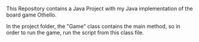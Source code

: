 This Repository contains a Java Project with my Java implementation of the board game Othello.

In the project folder, the "Game" class contains the main method, so in order to run the game, run the script from this class file.
